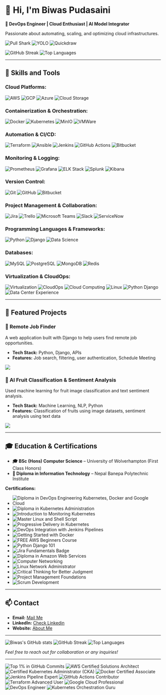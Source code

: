 # 👋 Hi, I'm Biwas Pudasaini

**🚀 DevOps Engineer | Cloud Enthusiast | AI Model Integrator**

Passionate about automating, scaling, and optimizing cloud infrastructures.

![Pull Shark](https://img.shields.io/badge/Achievement-Pull_Sharkx2-239a3b?logo=github&logoColor=white)  ![YOLO](https://img.shields.io/badge/Achievement-YOLO-FFD700?logo=github&logoColor=white)  ![Quickdraw](https://img.shields.io/badge/Achievement-Quickdraw-ff6347?logo=zap&logoColor=white)  



![GitHub Streak](https://github-readme-streak-stats.herokuapp.com/?user=uniquebiwas&theme=github-dark)
![Top Languages](https://github-readme-stats.vercel.app/api/top-langs/?username=uniquebiwas&layout=compact&theme=radical)

---

## 🔧 Skills and Tools

### **Cloud Platforms:**
 ![AWS](https://img.shields.io/badge/AWS-232F3E?logo=amazon-aws&logoColor=white)
 ![GCP](https://img.shields.io/badge/GCP-4285F4?logo=google-cloud&logoColor=white)
 ![Azure](https://img.shields.io/badge/Azure-0078D4?logo=microsoftazure&logoColor=white)
 ![Cloud Storage](https://img.shields.io/badge/Cloud_Storage-005A7B?logo=cloudflare&logoColor=white)

### **Containerization & Orchestration:**
 ![Docker](https://img.shields.io/badge/Docker-2496ED?logo=docker&logoColor=white)
 ![Kubernetes](https://img.shields.io/badge/Kubernetes-326CE5?logo=kubernetes&logoColor=white)
 ![MinIO](https://img.shields.io/badge/MinIO-4F5D95?logo=minio&logoColor=white)
 ![VMWare](https://img.shields.io/badge/VMWare-607078?logo=vmware&logoColor=white)

### **Automation & CI/CD:**
 ![Terraform](https://img.shields.io/badge/Terraform-7A42BC?logo=terraform&logoColor=white)
 ![Ansible](https://img.shields.io/badge/Ansible-000000?logo=ansible&logoColor=white)
 ![Jenkins](https://img.shields.io/badge/Jenkins-D24939?logo=jenkins&logoColor=white)
 ![GitHub Actions](https://img.shields.io/badge/GitHub_Actions-2088FF?logo=github-actions&logoColor=white)
 ![Bitbucket](https://img.shields.io/badge/Bitbucket-0052CC?logo=bitbucket&logoColor=white)

### **Monitoring & Logging:**
 ![Prometheus](https://img.shields.io/badge/Prometheus-E65000?logo=prometheus&logoColor=white)
 ![Grafana](https://img.shields.io/badge/Grafana-F00000?logo=grafana&logoColor=white)
 ![ELK Stack](https://img.shields.io/badge/ELK_Stack-005571?logo=elasticsearch&logoColor=white)
 ![Splunk](https://img.shields.io/badge/Splunk-0087BF?logo=splunk&logoColor=white)
 ![Kibana](https://img.shields.io/badge/Kibana-005571?logo=kibana&logoColor=white)

### **Version Control:**
 ![Git](https://img.shields.io/badge/Git-F05032?logo=git&logoColor=white)
 ![GitHub](https://img.shields.io/badge/GitHub-181717?logo=github&logoColor=white)
 ![Bitbucket](https://img.shields.io/badge/Bitbucket-0052CC?logo=bitbucket&logoColor=white)

### **Project Management & Collaboration:**
 ![Jira](https://img.shields.io/badge/Jira-0052CC?logo=jira&logoColor=white)
 ![Trello](https://img.shields.io/badge/Trello-0079BF?logo=trello&logoColor=white)
 ![Microsoft Teams](https://img.shields.io/badge/Microsoft_Teams-6264A7?logo=microsoftteams&logoColor=white)
 ![Slack](https://img.shields.io/badge/Slack-4A154B?logo=slack&logoColor=white)
 ![ServiceNow](https://img.shields.io/badge/ServiceNow-003C71?logo=servicenow&logoColor=white)

### **Programming Languages & Frameworks:**
 ![Python](https://img.shields.io/badge/Python-3776AB?logo=python&logoColor=white)
 ![Django](https://img.shields.io/badge/Django-092E20?logo=django&logoColor=white)
 ![Data Science](https://img.shields.io/badge/Data_Science-1F77B4?logo=data-science&logoColor=white)

### **Databases:**
 ![MySQL](https://img.shields.io/badge/MySQL-4479A1?logo=mysql&logoColor=white)
 ![PostgreSQL](https://img.shields.io/badge/PostgreSQL-4169E1?logo=postgresql&logoColor=white)
 ![MongoDB](https://img.shields.io/badge/MongoDB-47A248?logo=mongodb&logoColor=white)
 ![Redis](https://img.shields.io/badge/Redis-DC382D?logo=redis&logoColor=white)

### **Virtualization & CloudOps:**
 ![Virtualization](https://img.shields.io/badge/Virtualization-1F77B4?logo=vmware&logoColor=white)
 ![CloudOps](https://img.shields.io/badge/CloudOps-17B3A3?logo=cloudflare&logoColor=white)
 ![Cloud Computing](https://img.shields.io/badge/Cloud_Computing-0082FC?logo=cloudflare&logoColor=white)
 ![Linux](https://img.shields.io/badge/Linux-FCC624?logo=linux&logoColor=black)
 ![Python Django](https://img.shields.io/badge/Python_Django-092E20?logo=django&logoColor=white)
 ![Data Center Experience](https://img.shields.io/badge/Data_Center_Experience-17B3A3?logo=data-center&logoColor=white)

---

## 🌟 Featured Projects

### 🚀 Remote Job Finder
A web application built with Django to help users find remote job opportunities.

- **Tech Stack:** Python, Django, APIs
- **Features:** Job search, filtering, user authentication, Schedule Meeting
<a href="https://github.com/uniquebiwas/Remote-Job-Finder">
  <img align="center" src="https://github-readme-stats.vercel.app/api/pin/?username=uniquebiwas&repo=Remote-Job-Finder" />
</a>


### 🍇 AI Fruit Classification & Sentiment Analysis
Used machine learning for fruit image classification and text sentiment analysis.

- **Tech Stack:** Machine Learning, NLP, Python
- **Features:** Classification of fruits using image datasets, sentiment analysis using text data
<a href="https://github.com/uniquebiwas/Machine-Learning">
  <img align="center" src="https://github-readme-stats.vercel.app/api/pin/?username=uniquebiwas&repo=Machine-Learning" />
</a>


---

## 🎓 Education & Certifications

- **🎓 BSc (Hons) Computer Science** – University of Wolverhampton (First Class Honors)
- **🏅 Diploma in Information Technology** – Nepal Banepa Polytechnic Institute

**Certifications:**

- ![Diploma in DevOps Engineering Kubernetes, Docker and Google Cloud](https://img.shields.io/badge/Diploma_in_DevOps_Engineering_Kubernetes,_Docker_and_Google_Cloud-0073E6?logo=certification&logoColor=white)
- ![Diploma in Kubernetes Administration](https://img.shields.io/badge/Diploma_in_Kubernetes_Administration-0073E6?logo=certification&logoColor=white)
- ![Introduction to Monitoring Kubernetes](https://img.shields.io/badge/Introduction_to_Monitoring_Kubernetes-0073E6?logo=certification&logoColor=white)
- ![Master Linux and Shell Script](https://img.shields.io/badge/Master_Linux_and_Shell_Script-0073E6?logo=certification&logoColor=white)
- ![Progressive Delivery in Kubernetes](https://img.shields.io/badge/Progressive_Delivery_in_Kubernetes-0073E6?logo=certification&logoColor=white)
- ![DevOps Integration with Jenkins Pipelines](https://img.shields.io/badge/DevOps_Integration_with_Jenkins_Pipelines-0073E6?logo=certification&logoColor=white)
- ![Getting Started with Docker](https://img.shields.io/badge/Getting_Started_with_Docker-0073E6?logo=certification&logoColor=white)
- ![FREE AWS Beginners Course](https://img.shields.io/badge/FREE_AWS_Beginners_Course-0073E6?logo=certification&logoColor=white)
- ![Python Django 101](https://img.shields.io/badge/Python_Django_101-0073E6?logo=certification&logoColor=white)
- ![Jira Fundamentals Badge](https://img.shields.io/badge/Jira_Fundamentals_Badge-0073E6?logo=certification&logoColor=white)
- ![Diploma in Amazon Web Services](https://img.shields.io/badge/Diploma_in_Amazon_Web_Services-0073E6?logo=certification&logoColor=white)
- ![Computer Networking](https://img.shields.io/badge/Computer_Networking-0073E6?logo=certification&logoColor=white)
- ![Linux Network Administrator](https://img.shields.io/badge/Linux_Network_Administrator-0073E6?logo=certification&logoColor=white)
- ![Critical Thinking for Better Judgment](https://img.shields.io/badge/Critical_Thinking_for_Better_Judgment-0073E6?logo=certification&logoColor=white)
- ![Project Management Foundations](https://img.shields.io/badge/Project_Management_Foundations-0073E6?logo=certification&logoColor=white)
- ![Scrum Development](https://img.shields.io/badge/Scrum_Development-0073E6?logo=certification&logoColor=white)

---

## 📫 Contact

- **Email:** [Mail Me](mailto:info@biwaspudasaini.com.np)
- **LinkedIn:** [Check Linkedin](https://www.linkedin.com/in/biwas-pudasaini)
- **Website:** [About Me](https://biwaspudasaini.com.np/about)

---

![Biwas's GitHub stats](https://github-readme-stats.vercel.app/api?username=uniquebiwas&show_icons=true&theme=radical)
![GitHub Streak](https://github-readme-streak-stats.herokuapp.com/?user=uniquebiwas&theme=github-dark)
![Top Languages](https://github-readme-stats.vercel.app/api/top-langs/?username=uniquebiwas&layout=compact&theme=radical)

*Feel free to reach out for collaboration or any inquiries!*

---


 ![Top 1% in GitHub Commits](https://img.shields.io/badge/Top_1%25_in_GitHub_Commits-181717?logo=github&logoColor=white)
 ![AWS Certified Solutions Architect](https://img.shields.io/badge/AWS_Certified_Solutions_Architect-232F3E?logo=amazon-aws&logoColor=white)
 ![Certified Kubernetes Administrator (CKA)](https://img.shields.io/badge/Certified_Kubernetes_Administrator-326CE5?logo=kubernetes&logoColor=white)
 ![Docker Certified Associate](https://img.shields.io/badge/Docker_Certified_Associate-2496ED?logo=docker&logoColor=white)
 ![Jenkins Pipeline Expert](https://img.shields.io/badge/Jenkins_Pipeline_Expert-D24939?logo=jenkins&logoColor=white)
 ![GitHub Actions Contributor](https://img.shields.io/badge/GitHub_Actions_Contributor-2088FF?logo=github-actions&logoColor=white)
 ![Terraform Advanced User](https://img.shields.io/badge/Terraform_Advanced_User-7A42BC?logo=terraform&logoColor=white)
 ![Google Cloud Professional](https://img.shields.io/badge/Google_Cloud_Professional-4285F4?logo=google-cloud&logoColor=white)
 ![DevOps Engineer ](https://img.shields.io/badge/DevOps_Engineer-0078D4?logo=azure-devops&logoColor=white)
 ![Kubernetes Orchestration Guru](https://img.shields.io/badge/Kubernetes_Orchestration_Guru-326CE5?logo=kubernetes&logoColor=white)




